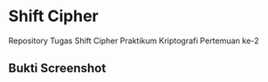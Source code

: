 # Shift Cipher
Repository Tugas Shift Cipher Praktikum Kriptografi Pertemuan ke-2

## Bukti Screenshot

